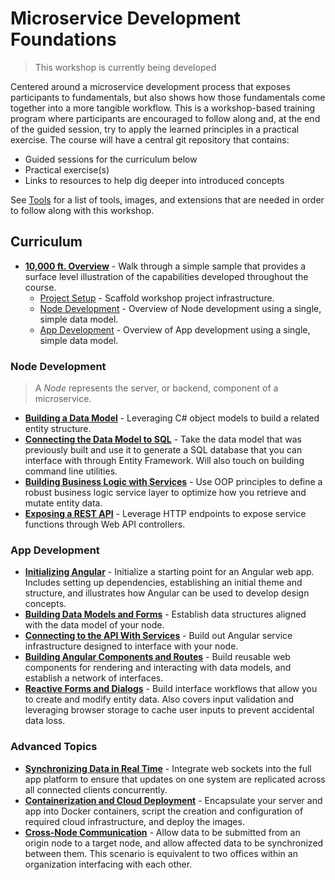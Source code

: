 # Microservice Development Foundations

> This workshop is currently being developed

Centered around a microservice development process that exposes participants to fundamentals, but also shows how those fundamentals come together into a more tangible workflow. This is a workshop-based training program where participants are encouraged to follow along and, at the end of the guided session, try to apply the learned principles in a practical exercise. The course will have a central git repository that contains:

* Guided sessions for the curriculum below
* Practical exercise(s)
* Links to resources to help dig deeper into introduced concepts

See [Tools](./tools.md) for a list of tools, images, and extensions that are needed in order to follow along with this workshop.

## Curriculum

* [**10,000 ft. Overview**](./01-overview/) - Walk through a simple sample that provides a surface level illustration of the capabilities developed throughout the course.
    * [Project Setup](./01-overview/project-setup.md) - Scaffold workshop project infrastructure.
    * [Node Development](./01-overview/node-development.md) - Overview of Node development using a single, simple data model.
    * [App Development](./01-overview/app-development.md) - Overview of App development using a single, simple data model.

### Node Development

> A *Node* represents the server, or backend, component of a microservice.

* [**Building a Data Model**](./02-building-a-data-model/) - Leveraging C# object models to build a related entity structure.
* [**Connecting the Data Model to SQL**](./03-connecting-the-data-model-to-sql/) - Take the data model that was previously built and use it to generate a SQL database that you can interface with through Entity Framework. Will also touch on building command line utilities.
* [**Building Business Logic with Services**](./04-building-business-logic-with-services/) - Use OOP principles to define a robust business logic service layer to optimize how you retrieve and mutate entity data.
* [**Exposing a REST API**](./05-exposing-a-rest-api/) - Leverage HTTP endpoints to expose service functions through Web API controllers.

### App Development

* [**Initializing Angular**](./06-initializing-angular/) - Initialize a starting point for an Angular web app. Includes setting up dependencies, establishing an initial theme and structure, and illustrates how Angular can be used to develop design concepts.
* [**Building Data Models and Forms**](./07-building-data-models-and-forms/) - Establish data structures aligned with the data model of your node.
* [**Connecting to the API With Services**](./08-connecting-to-the-api-with-services/) - Build out Angular service infrastructure designed to interface with your node.
* [**Building Angular Components and Routes**](./09-building-angular-components-and-routes/) - Build reusable web components for rendering and interacting with data models, and establish a network of interfaces.
* [**Reactive Forms and Dialogs**](./10-reactive-forms-and-dialogs/) - Build interface workflows that allow you to create and modify entity data. Also covers input validation and leveraging browser storage to cache user inputs to prevent accidental data loss.

### Advanced Topics

* [**Synchronizing Data in Real Time**](./11-synchronizing-data-in-real-time/) - Integrate web sockets into the full app platform to ensure that updates on one system are replicated across all connected clients concurrently.
* [**Containerization and Cloud Deployment**](./12-containerization-and-cloud-deployment/) - Encapsulate your server and app into Docker containers, script the creation and configuration of required cloud infrastructure, and deploy the images.
* [**Cross-Node Communication**](./13-cross-node-communication/) - Allow data to be submitted from an origin node to a target node, and allow affected data to be synchronized between them. This scenario is equivalent to two offices within an organization interfacing with each other.